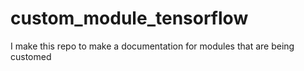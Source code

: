 # custom_module_tensorflow
I make this repo to make a documentation for modules that are being customed
